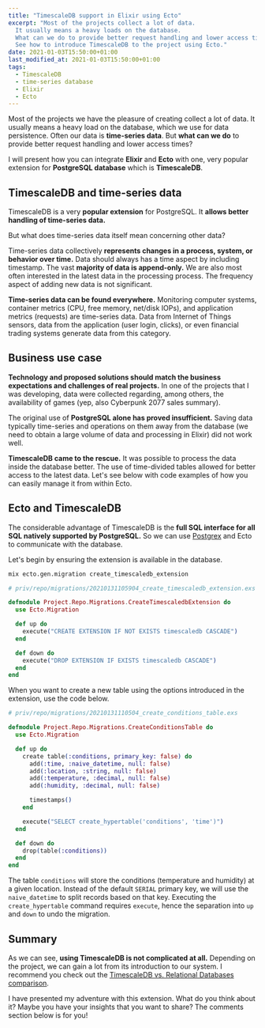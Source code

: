 ```yaml
---
title: "TimescaleDB support in Elixir using Ecto"
excerpt: "Most of the projects collect a lot of data.
  It usually means a heavy loads on the database.
  What can we do to provide better request handling and lower access times?
  See how to introduce TimescaleDB to the project using Ecto."
date: 2021-01-03T15:50:00+01:00
last_modified_at: 2021-01-03T15:50:00+01:00
tags:
  - TimescaleDB
  - time-series database
  - Elixir
  - Ecto
---
```


  Most of the projects we have the pleasure of creating collect a lot of data.
  It usually means a heavy load on the database, which we use for data persistence.
  Often our data is **time-series data**.
  But **what can we do** to provide better request handling and lower access times?

  I will present how you can integrate **Elixir** and **Ecto** with one, very popular extension for **PostgreSQL database** which is **TimescaleDB**.

## TimescaleDB and time-series data

  TimescaleDB is a very **popular extension** for PostgreSQL.
  It **allows better handling of time-series data.**

  But what does time-series data itself mean concerning other data?

  Time-series data collectively **represents changes in a process, system, or behavior over time.**
  Data should always has a time aspect by including timestamp.
  The vast **majority of data is append-only.**
  We are also most often interested in the latest data in the processing process.
  The frequency aspect of adding new data is not significant.

  **Time-series data can be found everywhere.**
  Monitoring computer systems, container metrics (CPU, free memory, net/disk IOPs), and application metrics (requests) are time-series data.
  Data from Internet of Things sensors, data from the application (user login, clicks), or even financial trading systems generate data from this category.

## Business use case

  **Technology and proposed solutions should match the business expectations and challenges of real projects.**
  In one of the projects that I was developing, data were collected regarding, among others, the availability of games (yep, also Cyberpunk 2077 sales summary).

  The original use of **PostgreSQL alone has proved insufficient.**
  Saving data typically time-series and operations on them away from the database (we need to obtain a large volume of data and processing in Elixir) did not work well.

  **TimescaleDB came to the rescue.**
  It was possible to process the data inside the database better.
  The use of time-divided tables allowed for better access to the latest data.
  Let's see below with code examples of how you can easily manage it from within Ecto.

## Ecto and TimescaleDB

  The considerable advantage of TimescaleDB is the **full SQL interface for all SQL natively supported by PostgreSQL.**
  So we can use [Postgrex](https://github.com/elixir-ecto/ecto#usage) and Ecto to communicate with the database.

  Let's begin by ensuring the extension is available in the database.

  ```bash
  mix ecto.gen.migration create_timescaledb_extension
  ```

  ```elixir
  # priv/repo/migrations/20210131105904_create_timescaledb_extension.exs

  defmodule Project.Repo.Migrations.CreateTimescaledbExtension do
    use Ecto.Migration

    def up do
      execute("CREATE EXTENSION IF NOT EXISTS timescaledb CASCADE")
    end

    def down do
      execute("DROP EXTENSION IF EXISTS timescaledb CASCADE")
    end
  end
  ```

  When you want to create a new table using the options introduced in the extension, use the code below.

  ```elixir
  # priv/repo/migrations/20210131110504_create_conditions_table.exs

  defmodule Project.Repo.Migrations.CreateConditionsTable do
    use Ecto.Migration

    def up do
      create table(:conditions, primary_key: false) do
        add(:time, :naive_datetime, null: false)
        add(:location, :string, null: false)
        add(:temperature, :decimal, null: false)
        add(:humidity, :decimal, null: false)

        timestamps()
      end

      execute("SELECT create_hypertable('conditions', 'time')")
    end

    def down do
      drop(table(:conditions))
    end
  end
  ```

  The table `conditions` will store the conditions (temperature and humidity) at a given location.
  Instead of the default `SERIAL` primary key, we will use the `naive_datetime` to split records based on that key.
  Executing the `create_hypertable` command requires `execute`, hence the separation into `up` and `down` to undo the migration.

## Summary

  As we can see, **using TimescaleDB is not complicated at all.**
  Depending on the project, we can gain a lot from its introduction to our system.
  I recommend you check out the [TimescaleDB vs. Relational Databases comparison](https://docs.timescale.com/latest/introduction/timescaledb-vs-postgres).

  I have presented my adventure with this extension.
  What do you think about it?
  Maybe you have your insights that you want to share?
  The comments section below is for you!
